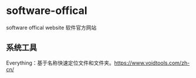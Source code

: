 # software-offical
software offical website
软件官方网站

## 系统工具
Everything：基于名称快速定位文件和文件夹。https://www.voidtools.com/zh-cn/
